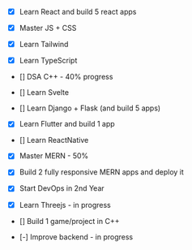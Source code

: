 - [x] Learn React and build 5 react apps

- [x] Master JS + CSS

- [x] Learn Tailwind

- [x] Learn TypeScript

- [] DSA C++ - 40% progress

- [] Learn Svelte

- [] Learn Django + Flask (and build 5 apps)

- [x] Learn Flutter and build 1 app

- [] Learn ReactNative

- [x] Master MERN - 50%

- [x] Build 2 fully responsive MERN apps and deploy it

 -[x] Start DevOps in 2nd Year

- [x] Learn Threejs - in progress

- [] Build 1 game/project in C++

- [-] Improve backend - in progress
